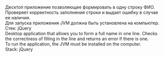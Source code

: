 Десктоп приложение позволяющее формировать в одну строку ФИО. Проверяет корректность заполнения строки и выдает ошибку в случае ее наличия. <br>
Для запуска приложения JVM должна быть установлена на компьютер. <br>
Стек: jQuery <br>
Desktop application that allows you to form a full name in one line. Checks the correctness of filling in the line and returns an error if there is one. <br>
To run the application, the JVM must be installed on the computer. <br>
Stack: jQuery
